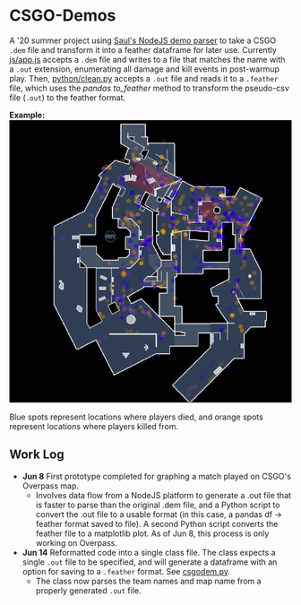 # CSGO-Demos  

A '20 summer project using [Saul's NodeJS demo parser](https://github.com/saul/demofile) to take a CSGO `.dem` file and transform it into a feather dataframe for later use. Currently [js/app.js](js/app.js) accepts a `.dem` file and writes to a file that matches the name with a `.out` extension, enumerating all damage and kill events in post-warmup play. Then, [python/clean.py](python/clean.py) accepts a `.out` file and reads it to a `.feather` file, which uses the *pandas to_feather* method to transform the pseudo-csv file (`.out`) to the feather format.  

**Example:**  
![Example output](sample.png)

Blue spots represent locations where players died, and orange spots represent locations where players killed from.


## Work Log  
* **Jun 8** First prototype completed for graphing a match played on CSGO's Overpass map.  
  * Involves data flow from a NodeJS platform to generate a .out file that is faster to parse than the original .dem file, and a Python script to convert the .out file to a usable format (in this case, a pandas df -> feather format saved to file). A second Python script converts the feather file to a matplotlib plot. As of Jun 8, this process is only working on Overpass.  
* **Jun 14** Reformatted code into a single class file. The class expects a single `.out` file to be specified, and will generate a dataframe with an option for saving to a `.feather` format. See [csgodem.py](python/csgodem.py).  
  * The class now parses the team names and map name from a properly generated `.out` file.  
